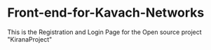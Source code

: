 # Front-end-for-Kavach-Networks
This is the Registration and Login Page for the Open source project "KiranaProject"
